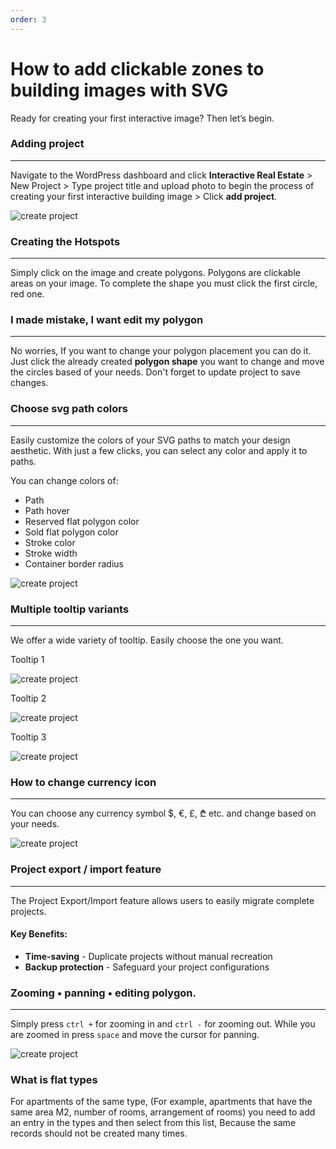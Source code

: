 ```yaml
---
order: 3
---
```


# How to add clickable zones to building images with SVG

Ready for creating your first interactive image? Then let’s begin.

### Adding project

---

Navigate to the WordPress dashboard and click **Interactive Real Estate** > New Project > Type project title and upload photo to begin the process of creating your first interactive building image > Click **add project**.

![create project](/assets/doc/usage/createProject.webp)

### Creating the Hotspots

---

Simply click on the image and create polygons. Polygons are clickable areas on your image. To complete the shape you must click the first circle, red one.

<!-- ![create project](/assets/doc/usage/createHotspot.webp) -->

<blockquote class="twitter-tweet" data-media-max-width="995">
 <a href="https://twitter.com/ireplugin/status/1911443624237154500?ref_src=twsrc%5Etfw">
 </a>
 </blockquote>
 
### I made mistake, I want edit my polygon

---

No worries, If you want to change your polygon placement you can do it. Just click the already created **polygon shape** you want to change and move the circles based of your needs. Don't forget to update project to save changes.

### Choose svg path colors

---

Easily customize the colors of your SVG paths to match your design aesthetic. With just a few clicks, you can select any color and apply it to paths.

You can change colors of:

- Path
- Path hover
- Reserved flat polygon color
- Sold flat polygon color
- Stroke color
- Stroke width
- Container border radius

![create project](/assets/doc/usage/colors.webp)

### Multiple tooltip variants

---

We offer a wide variety of tooltip. Easily choose the one you want.

<div class="grid grid-cols-1 sm:grid-cols-2 lg:grid-cols-3 gap-4">
  <div class="text-center flex flex-col ">
    <p class="font-medium mb-2">Tooltip 1</p>
    <img src="/assets/doc/usage/tooltip_1.webp" class="w-full !m-0 flex-1 object-cover" alt="create project">
  </div>

  <div class="text-center flex flex-col">
    <p class="font-medium mb-2">Tooltip 2</p>
    <img src="/assets/doc/usage/tooltip_2.webp" class="w-full !m-0 flex-1 object-cover" alt="create project">
  </div>
  <div class="text-center flex flex-col">
    <p class="font-medium mb-2">Tooltip 3</p>
    <img src="/assets/doc/usage/tooltip_3.webp" class="w-full !m-0 flex-1 object-cover" alt="create project">
  </div>

</div>

### How to change currency icon

---

You can choose any currency symbol $, €, £, ₾ etc. and change based on your needs.

![create project](/assets/doc/usage/chooseCurrencyIcon.webp)

### Project export / import feature

---

The Project Export/Import feature allows users to easily migrate complete projects.

#### Key Benefits:

- **Time-saving** - Duplicate projects without manual recreation
- **Backup protection** - Safeguard your project configurations

### Zooming • panning • editing polygon.

---

Simply press `ctrl +` for zooming in and `ctrl -` for zooming out. While you are zoomed in press `space` and move the cursor for panning.

![create project](/assets/doc/usage/zoomingPaning.gif)

### What is flat types

For apartments of the same type, (For example, apartments that have the same area M2, number of rooms, arrangement of rooms) you need to add an entry in the types and then select from this list, Because the same records should not be created many times.
